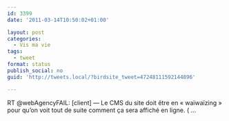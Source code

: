 ```yaml
---
id: 3399
date: '2011-03-14T10:50:02+01:00'

layout: post
categories:
  - Vis ma vie
tags:
  - tweet
format: status
publish_social: no
guid: 'http://tweets.local/?birdsite_tweet=47248111592144896'

---
```


RT @webAgencyFAIL: \[client\] — Le CMS du site doit être en « waïwaïzing » pour qu’on voit tout de suite comment ça sera affiché en ligne. ( …